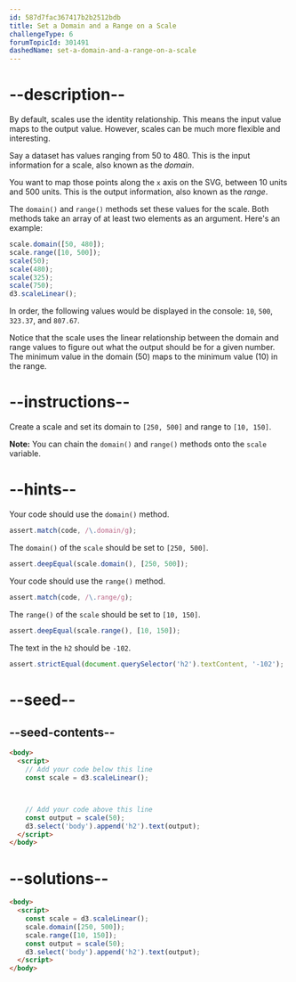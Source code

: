 ```yaml
---
id: 587d7fac367417b2b2512bdb
title: Set a Domain and a Range on a Scale
challengeType: 6
forumTopicId: 301491
dashedName: set-a-domain-and-a-range-on-a-scale
---
```


# --description--

By default, scales use the identity relationship. This means the input value maps to the output value. However, scales can be much more flexible and interesting.

Say a dataset has values ranging from 50 to 480. This is the input information for a scale, also known as the <dfn>domain</dfn>.

You want to map those points along the `x` axis on the SVG, between 10 units and 500 units. This is the output information, also known as the <dfn>range</dfn>.

The `domain()` and `range()` methods set these values for the scale. Both methods take an array of at least two elements as an argument. Here's an example:

```js
scale.domain([50, 480]);
scale.range([10, 500]);
scale(50);
scale(480);
scale(325);
scale(750);
d3.scaleLinear();
```

In order, the following values would be displayed in the console: `10`, `500`, `323.37`, and `807.67`.

Notice that the scale uses the linear relationship between the domain and range values to figure out what the output should be for a given number. The minimum value in the domain (50) maps to the minimum value (10) in the range.

# --instructions--

Create a scale and set its domain to `[250, 500]` and range to `[10, 150]`.

**Note:** You can chain the `domain()` and `range()` methods onto the `scale` variable.

# --hints--

Your code should use the `domain()` method.

```js
assert.match(code, /\.domain/g);
```

The `domain()` of the `scale` should be set to `[250, 500]`.

```js
assert.deepEqual(scale.domain(), [250, 500]);
```

Your code should use the `range()` method.

```js
assert.match(code, /\.range/g);
```

The `range()` of the `scale` should be set to `[10, 150]`.

```js
assert.deepEqual(scale.range(), [10, 150]);
```

The text in the `h2` should be `-102`.

```js
assert.strictEqual(document.querySelector('h2').textContent, '-102');
```

# --seed--

## --seed-contents--

```html
<body>
  <script>
    // Add your code below this line
    const scale = d3.scaleLinear();



    // Add your code above this line
    const output = scale(50);
    d3.select('body').append('h2').text(output);
  </script>
</body>
```

# --solutions--

```html
<body>
  <script>
    const scale = d3.scaleLinear();
    scale.domain([250, 500]);
    scale.range([10, 150]);
    const output = scale(50);
    d3.select('body').append('h2').text(output);
  </script>
</body>
```
